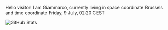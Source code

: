 Hello visitor! I am Giammarco, currently living in space coordinate Brussels and time coordinate Friday, 9 July, 02:20 CEST

![GitHub Stats](https://github-readme-stats.vercel.app/api?username=grcasanova)
